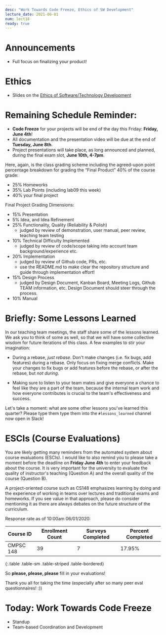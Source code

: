 ```yaml
---
desc: "Work Towards Code Freeze, Ethics of SW Development"
lecture_date: 2021-06-01
num: lect18
ready: true
---
```


# Announcements
* Full focus on finalizing your product! 

# Ethics
* Slides on the [Ethics of Software/Technology Development](https://sites.cs.ucsb.edu/~holl/CS148/handouts/Slides_Ethics21.pdf) 

# Remaining Schedule Reminder: 

* **Code Freeze** for your projects will be end of the day this Friday: **Friday, June 4th**!
* All documentation and the presentation video will be due at the end of **Tuesday, June 8th**. 
* Project presentations will take place, as long announced and planned, during the final exam slot, **June 10th, 4-7pm**.

Here, again, is the class grading scheme including the agreed-upon point percentage breakdown for grading the “Final Product” 40% of the course grade:

* 25% Homeworks
* 35% Lab Points (including lab09 this week)
* 40% your final project 

Final Project Grading Dimensions: 

* 15% Presentation
* 5% Idea, and Idea Refinement 
* 25% Functionality, Quality (Reliability & Polish) 
    * judged by review of demonstration, user manual, peer review, teaching team testing 
* 10% Technical Difficulty Implemented 
    * judged by review of code/scope taking into account team background/experience etc.
* 20% Implementation 
    * judged by review of Github code, PRs, etc. 
    * use the README.md to make clear the repository structure and guide through implementation effort! 
* 15% Design Process 
    * judged by Design Document, Kanban Board, Meeting Logs, Github TEAM information, etc. Design Document should steer through the process.
* 10% Manual 

# Briefly: Some Lessons Learned

In our teaching team meetings, the staff share some of the lessons learned. We ask you to think of some as well, so that we will have some collective wisdom for future iterations of this class. 
A few examples to stir your imagination: 

* During a rebase, *just rebase*.  Don't make changes (i.e. fix bugs, add features) during a rebase.  Only focus on 
  fixing merge conflicts.    Make your changes to fix bugs or add features before the rebase, or after the rebase,
  but *not during*.
  
* Making sure to listen to your team mates and give everyone a chance to feel like they are a part of the team, because the internal team work and how everyone contributes is crucial to the team's effectiveness and success. 
  
Let's take a moment: what are some other lessons you've learned this quarter?  Please type them type them into the `#lessons_learned` channel now open in Slack!   


# ESCIs (Course Evaluations)

You are likely getting many reminders from the automated system about course evaluations (ESCIs). I would like to also remind you to please take a moment before the deadline on **Friday June 4th** to enter your feedback about the course.  It is very important for the university to evaluate the quality of instructor's teaching (Question A) and the overall quality of the course (Question B).

A project-oriented course such as CS148 emphasizes learning by doing and the experience of working in teams over lectures and traditional exams and homeworks. If you see value in that approach, please do consider mentioning it as there are always debates on the future structure of the curriculum.  

Response rate as of 10:00am 06/01/2020:

| Course ID |	Enrollment Count	|Surveys Completed	|Percent Completed|
|-|-|-|-|
| CMPSC 148 	| 39	| 7 |	17.95% |
{:.table .table-sm .table-striped .table-bordered}
 
So **please, please, please** fill in your evaluations!

Thank you all for taking the time (especially after so many peer eval questionnaires! :))  


# Today: Work Towards Code Freeze 

* Standup 
* Team-based Coordination and Development









